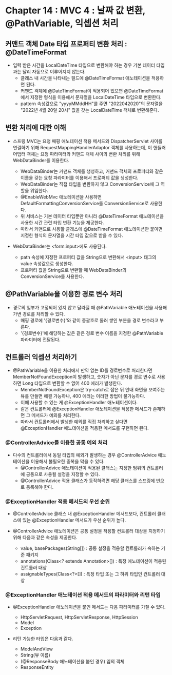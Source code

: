 # Chapter 14 : MVC 4 : 날짜 값 변환, @PathVariable, 익셉션 처리

## 커맨드 객체 Date 타입 프로퍼티 변환 처리 : @DateTimeFormat

* 입력 받은 시간을 LocalDateTime 타입으로 변환해야 하는 경우 기본 데이터 타입과는 달리 자동으로 이루어지지 않는다.
  * 클래스 내 시간을 나타내는 필드에 @DateTimeFormat 애노테이션을 적용하면 된다.
  * 커맨드 객체에 @DateTimeFormat이 적용되어 있으면 @DateTimeFormat에서 지정한 형식을 이용해서 문자열을 LocalDateTime 타입으로 변환한다.
  * pattern 속성값으로 "yyyyMMddHH"를 주면 "2022042020"의 문자열을 "2022년 4월 20일 20시" 값을 갖는 LocalDateTime 객체로 변환해준다.
  

## 변환 처리에 대한 이해

* 스프링 MVC는 요청 매핑 애노테이션 적용 메서드와 DispatcherServlet 사이를 연결하기 위해 RequestMappingHandlerAdaptor 객체를 사용하는데, 이 핸들러 어댑터 객체는 요청 파라미터와 커맨드 객체 사이의 변환 처리를 위해 WebDataBinder를 이용한다.
  * WebDataBinder는 커맨드 객체를 생성하고, 커맨드 객체의 프로퍼티와 같은 이름을 갖는 요청 파라미터를 이용해서 프로퍼티 값을 생성한다.
  * WebDataBinder는 직접 타입을 변환하지 않고 ConversionService에 그 역할을 위임한다.
  * @EnableWebMvc 애노테이션을 사용하면 DefaultFormattingConversionService를 ConversionService로 사용한다.
  * 위 서비스는 기본 데이터 타입뿐만 아니라 @DateTimeFormat 애노테이션을 사용한 시간 관련 타입 변환 기능을 제공한다.
  * 따라서 커맨드로 사용할 클래스에 @DateTimeFormat 애노테이션만 붙이면 지정한 형식의 문자열을 시간 타입 값으로 받을 수 있다.
  

* WebDataBinder는 \<form:input\>에도 사용된다.
  * path 속성에 지정한 프로퍼티 값을 String으로 변환해서 \<input\> 태그의 value 속성값으로 생성한다.
  * 프로퍼티 값을 String으로 변환할 때 WebDataBinder의 ConversionService를 사용한다.


## @PathVariable을 이용한 경로 변수 처리

* 경로의 일부가 고정되어 있지 않고 달라질 때 @PathVariable 애노테이션을 사용해 가변 경로를 처리할 수 있다.
  * 매핑 경로에 '{경로변수}'와 같이 중괄호로 둘러 쌓인 부분을 경로 변수라고 부른다.
  * '{경로변수}'에 해당하는 값은 같은 경로 변수 이름을 지정한 @PathVariable 파라미터에 전달된다.
  
## 컨트롤러 익셉션 처리하기

* @PathVariable을 이용한 처리에서 만약 없는 ID를 경로변수로 처리한다면 MemberNotFoundException이 발생하고, 숫자가 아닌 문자를 경로 변수로 사용하면 Long 타입으로 변환할 수 없어 400 에러가 발생한다.
  * MemberNotFoundException은 try-catch로 잡은 뒤 안내 화면을 보여주는 뷰를 만들면 해결 가능하나, 400 에러는 이러한 방법이 불가능하다.
  * 이때 사용할 수 있는 게 @ExceptionHandler 애노테이션이다.
  * 같은 컨트롤러에 @ExceptionHandler 애노테이션을 적용한 메서드가 존재하면 그 메서드가 예외를 처리한다.
  * 따라서 컨트롤러에서 발생한 예외를 직접 처리하고 싶다면 @ExceptionHandler 애노테이션을 적용한 메서드를 구현하면 된다.
  

### @ControllerAdvice를 이용한 공통 예외 처리

* 다수의 컨트롤러에서 동일 타입의 예외가 발생하는 경우 @ControllerAdvice 애노테이션을 이용해서 불필요한 중복을 막을 수 있다.
  * @ControllerAdvice 애노테이션이 적용된 클래스는 지정한 범위의 컨트롤러에 공통으로 사용될 설정을 지정할 수 있다.
  * @ControllerAdvice 적용 클래스가 동작하려면 해당 클래스를 스프링에 빈으로 등록해야 한다.
  

### @ExceptionHandler 적용 메서드의 우선 순위

* @ControllerAdvice 클래스 내 @ExceptionHandler 메서드보다, 컨트롤러 클래스에 있는 @ExceptionHandler 메서드가 우선 순위가 높다.

* @ControllerAdvice 애노테이션은 공통 설정을 적용할 컨트롤러 대상을 지정하기 위해 다음과 같은 속성을 제공한다.
  * value, basePackages(String\[\]) : 공통 설정을 적용할 컨트롤러가 속하는 기준 패키지
  * annotations(Class<? extends Annotation>[]) : 특정 애노테이션이 적용된 컨트롤러 대상
  * assignableTypes(Class<?>\[\]) : 특정 타입 또는 그 하위 타입인 컨트롤러 대상
  

### @ExceptionHandler 애노테이션 적용 메서드의 파라미터와 리턴 타입

* @ExceptionHandler 애노테이션을 붙인 메서드는 다음 파라미터를 가질 수 있다.
  * HttpServletRequest, HttpServletResponse, HttpSession
  * Model
  * Exception
  
* 리턴 가능한 타입은 다음과 같다.
  * ModelAndView
  * String(뷰 이름)
  * (@ResponseBody 애노테이션을 붙인 경우) 임의 객체
  * ResponseEntity